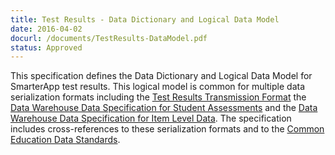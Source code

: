 ```yaml
---
title: Test Results - Data Dictionary and Logical Data Model
date: 2016-04-02
docurl: /documents/TestResults-DataModel.pdf
status: Approved
---
```

This specification defines the Data Dictionary and Logical Data Model for SmarterApp test results. This logical model is common for multiple data serialization formats including the [Test Results Transmission Format](/specs/TestResultsTransmissionFormat.html) the [Data Warehouse Data Specification for Student Assessments](/specs/DataWarehouse-DataSpec-StudentAssessments.html) and the [Data Warehouse Data Specification for Item Level Data](/specs/DataWarehouse-DataSpec-ItemLevel.html). The specification includes cross-references to these serialization formats and to the [Common Education Data Standards](http://ceds.ed.gov).
